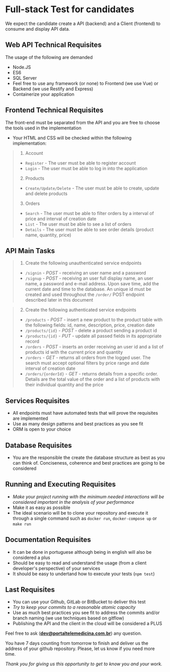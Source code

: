 # Full-stack Test for candidates

We expect the candidate create a API (backend) and a Client (frontend) to consume and display API data.

## Web API Technical Requisites

The usage of the following are demanded
- Node.JS
- ES6
- SQL Server
- Feel free to use any framework (or none) to Frontend (we use Vue) or Backend (we use Restify and Express)
- Containerize your application

## Frontend Technical Requisites
The front-end must be separated from the API and you are free to choose the tools used in the implementation

- Your HTML and CSS will be checked within the following implementation:

> 1. Account
>  * `Register` - The user must be able to register account
>  * `Login` - The user must be able to log in into the application
> 2. Products
>  * `Create/Update/Delete` - The user must be able to create, update and delete products
> 3. Orders
>  * `Search` - The user must be able to filter orders by a interval of price and interval of creation date
>  * `List` - The user must be able to see a list of orders
>  * `Details` - The user must be able to see order details (product name, quantity, price)

## API Main Tasks

> 1. Create the following unauthenticated service endpoints
>  * `/signin` - *POST* - receiving an user name and a password
>  * `/signup` - *POST* - receiving an user full display name, an user name, a password and e-mail address. Upon save time, add the current date and time to the database. An unique id must be created and used throughout the `/order/` POST endpoint described later in this document

> 2. Create the following authenticated service endpoints
>  * `/products` - *POST* - insert a new product to the product table with the following fields: id, name, description, price, creation date
>  * `/products/{id}` - *POST* - delete a product sending a product id
>  * `/products/{id}` - *PUT* - update all passed fields in its appropriate record
>  * `/orders` - *POST* - inserts an order receiving an user id and a list of products id with the current price and quantity
>  * `/orders` - *GET* - returns all orders from the logged user. The search must accept optional filters by price range and date interval of creation date
>  * `/orders/{orderId}` - *GET* - returns details from a specific order. Details are the total value of the order and a list of products with their individual quantity and the price

## Services Requisites
- All endpoints must have automated tests that will prove the requisites are implemented
- Use as many design patterns and best practices as you see fit
- ORM is open to your choice

## Database Requisites
- You are the responsible the create the database structure as best as you can think of. Conciseness, coherence and best practices are going to be considered

## Running and Executing Requisites
- *Make your project running with the minimum needed interactions will be considered important in the analysis of your performance*
- Make it as easy as possible
- The ideal scenario will be to clone your repository and execute it through a single command such as `docker run`, `docker-compose up` or `make run`

## Documentation Requisites
- It can be done in portuguese although being in english will also be considered a plus
- Should be easy to read and understand the usage (from a client developer's perspective) of your services
- It should be easy to undertand how to execute your tests (`npm test`)

## Last Requisites
- You can use your Github, GitLab or BitBucket to deliver this test
- *Try to keep your commits to a reasonable atomic capacity*
- Use as much best practices you see fit to address the commits and/or branch naming (we use techniques based on gitflow)
- Publishing the API and the client in the cloud will be considered a PLUS

Feel free to ask (**dev@portaltelemedicina.com.br**) any question.

You have 7 days counting from tomorrow to finish and deliver us the address of your github repository. Please, let us know if you need more time.

*Thank you for giving us this opportunity to get to know you and your work.*
